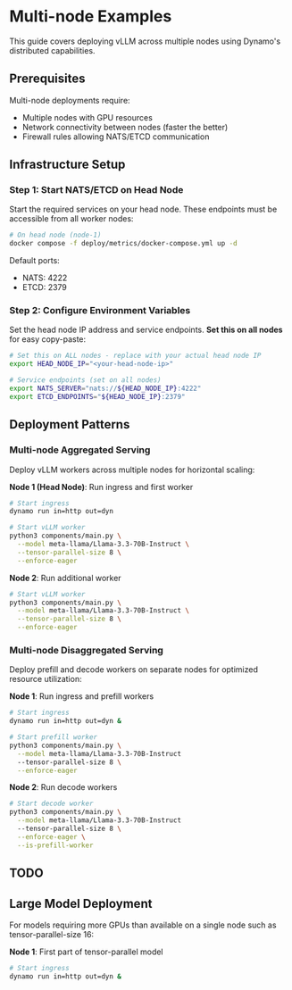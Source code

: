 <!--
SPDX-FileCopyrightText: Copyright (c) 2025 NVIDIA CORPORATION & AFFILIATES. All rights reserved.
SPDX-License-Identifier: Apache-2.0

Licensed under the Apache License, Version 2.0 (the "License");
you may not use this file except in compliance with the License.
You may obtain a copy of the License at

http://www.apache.org/licenses/LICENSE-2.0

Unless required by applicable law or agreed to in writing, software
distributed under the License is distributed on an "AS IS" BASIS,
WITHOUT WARRANTIES OR CONDITIONS OF ANY KIND, either express or implied.
See the License for the specific language governing permissions and
limitations under the License.
-->

# Multi-node Examples

This guide covers deploying vLLM across multiple nodes using Dynamo's distributed capabilities.

## Prerequisites

Multi-node deployments require:
- Multiple nodes with GPU resources
- Network connectivity between nodes (faster the better)
- Firewall rules allowing NATS/ETCD communication

## Infrastructure Setup

### Step 1: Start NATS/ETCD on Head Node

Start the required services on your head node. These endpoints must be accessible from all worker nodes:

```bash
# On head node (node-1)
docker compose -f deploy/metrics/docker-compose.yml up -d
```

Default ports:
- NATS: 4222
- ETCD: 2379

### Step 2: Configure Environment Variables

Set the head node IP address and service endpoints. **Set this on all nodes** for easy copy-paste:

```bash
# Set this on ALL nodes - replace with your actual head node IP
export HEAD_NODE_IP="<your-head-node-ip>"

# Service endpoints (set on all nodes)
export NATS_SERVER="nats://${HEAD_NODE_IP}:4222"
export ETCD_ENDPOINTS="${HEAD_NODE_IP}:2379"
```

## Deployment Patterns

### Multi-node Aggregated Serving

Deploy vLLM workers across multiple nodes for horizontal scaling:

**Node 1 (Head Node)**: Run ingress and first worker
```bash
# Start ingress
dynamo run in=http out=dyn

# Start vLLM worker
python3 components/main.py \
  --model meta-llama/Llama-3.3-70B-Instruct \
  --tensor-parallel-size 8 \
  --enforce-eager
```

**Node 2**: Run additional worker
```bash
# Start vLLM worker
python3 components/main.py \
  --model meta-llama/Llama-3.3-70B-Instruct \
  --tensor-parallel-size 8 \
  --enforce-eager
```

### Multi-node Disaggregated Serving

Deploy prefill and decode workers on separate nodes for optimized resource utilization:

**Node 1**: Run ingress and prefill workers
```bash
# Start ingress
dynamo run in=http out=dyn &

# Start prefill worker
python3 components/main.py \
  --model meta-llama/Llama-3.3-70B-Instruct
  --tensor-parallel-size 8 \
  --enforce-eager
```

**Node 2**: Run decode workers
```bash
# Start decode worker
python3 components/main.py \
  --model meta-llama/Llama-3.3-70B-Instruct
  --tensor-parallel-size 8 \
  --enforce-eager \
  --is-prefill-worker
```


## TODO

## Large Model Deployment

For models requiring more GPUs than available on a single node such as tensor-parallel-size 16:

**Node 1**: First part of tensor-parallel model
```bash
# Start ingress
dynamo run in=http out=dyn &
```

